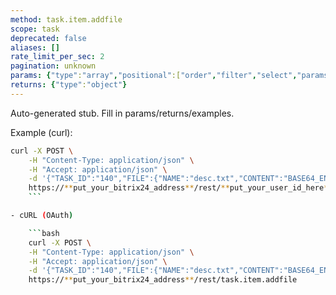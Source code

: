 ```yaml
---
method: task.item.addfile
scope: task
deprecated: false
aliases: []
rate_limit_per_sec: 2
pagination: unknown
params: {"type":"array","positional":["order","filter","select","params"]}
returns: {"type":"object"}
---
```


Auto-generated stub. Fill in params/returns/examples.

Example (curl):

```bash
curl -X POST \
    -H "Content-Type: application/json" \
    -H "Accept: application/json" \
    -d '{"TASK_ID":"140","FILE":{"NAME":"desc.txt","CONTENT":"BASE64_ENCODED_CONTENT_OF_DESC.TXT"}}' \
    https://**put_your_bitrix24_address**/rest/**put_your_user_id_here**/**put_your_webhook_here**/task.item.addfile
    ```

- cURL (OAuth)

    ```bash
    curl -X POST \
    -H "Content-Type: application/json" \
    -H "Accept: application/json" \
    -d '{"TASK_ID":"140","FILE":{"NAME":"desc.txt","CONTENT":"BASE64_ENCODED_CONTENT_OF_DESC.TXT"},"auth":"z3eamwwkpgl7u18kx14q1s4c0ffckqsn"}' \
    https://**put_your_bitrix24_address**/rest/task.item.addfile
```
